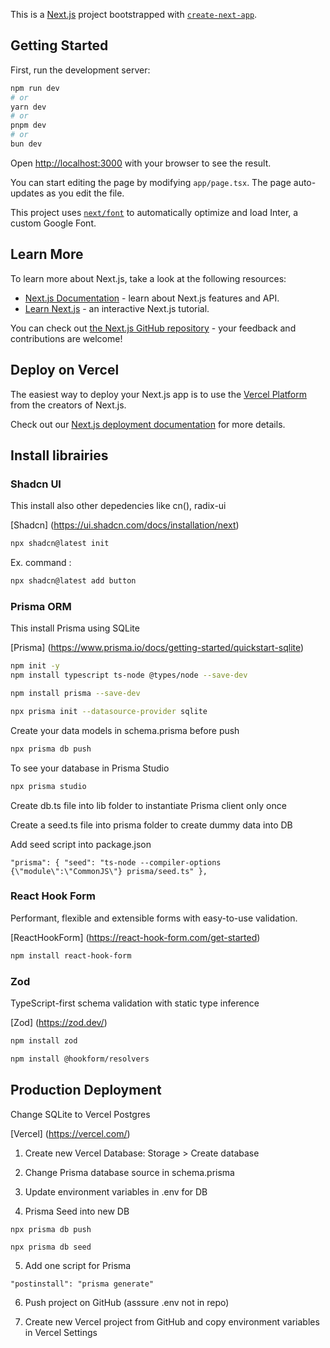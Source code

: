 This is a [Next.js](https://nextjs.org/) project bootstrapped with [`create-next-app`](https://github.com/vercel/next.js/tree/canary/packages/create-next-app).

## Getting Started

First, run the development server:

```bash
npm run dev
# or
yarn dev
# or
pnpm dev
# or
bun dev
```

Open [http://localhost:3000](http://localhost:3000) with your browser to see the result.

You can start editing the page by modifying `app/page.tsx`. The page auto-updates as you edit the file.

This project uses [`next/font`](https://nextjs.org/docs/basic-features/font-optimization) to automatically optimize and load Inter, a custom Google Font.

## Learn More

To learn more about Next.js, take a look at the following resources:

- [Next.js Documentation](https://nextjs.org/docs) - learn about Next.js features and API.
- [Learn Next.js](https://nextjs.org/learn) - an interactive Next.js tutorial.

You can check out [the Next.js GitHub repository](https://github.com/vercel/next.js/) - your feedback and contributions are welcome!

## Deploy on Vercel

The easiest way to deploy your Next.js app is to use the [Vercel Platform](https://vercel.com/new?utm_medium=default-template&filter=next.js&utm_source=create-next-app&utm_campaign=create-next-app-readme) from the creators of Next.js.

Check out our [Next.js deployment documentation](https://nextjs.org/docs/deployment) for more details.

## Install librairies

### Shadcn UI

This install also other depedencies like cn(), radix-ui

[Shadcn]
(https://ui.shadcn.com/docs/installation/next)

```bash
npx shadcn@latest init
```

Ex. command :

```bash
npx shadcn@latest add button
```

### Prisma ORM

This install Prisma using SQLite

[Prisma]
(https://www.prisma.io/docs/getting-started/quickstart-sqlite)

```bash
npm init -y
npm install typescript ts-node @types/node --save-dev
```

```bash
npm install prisma --save-dev
```

```bash
npx prisma init --datasource-provider sqlite
```

Create your data models in schema.prisma before push

```bash
npx prisma db push
```

To see your database in Prisma Studio

```bash
npx prisma studio
```

Create db.ts file into lib folder to instantiate Prisma client only once

Create a seed.ts file into prisma folder to create dummy data into DB

Add seed script into package.json

`"prisma": {
    "seed": "ts-node --compiler-options {\"module\":\"CommonJS\"} prisma/seed.ts"
},`

### React Hook Form

Performant, flexible and extensible forms with easy-to-use validation.

[ReactHookForm]
(https://react-hook-form.com/get-started)

```bash
npm install react-hook-form
```

### Zod

TypeScript-first schema validation with static type inference

[Zod]
(https://zod.dev/)

```bash
npm install zod
```

```bash
npm install @hookform/resolvers
```

## Production Deployment

Change SQLite to Vercel Postgres

[Vercel]
(https://vercel.com/)

1. Create new Vercel Database: Storage > Create database

2. Change Prisma database source in schema.prisma

3. Update environment variables in .env for DB

4. Prisma Seed into new DB

```
npx prisma db push
```

```
npx prisma db seed
```

5. Add one script for Prisma

`"postinstall": "prisma generate"`

6. Push project on GitHub (asssure .env not in repo)

7. Create new Vercel project from GitHub and copy environment variables in Vercel Settings

